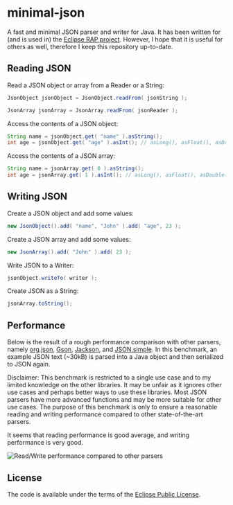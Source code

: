 minimal-json
============

A fast and minimal JSON parser and writer for Java.
It has been written for (and is used in) the [Eclipse RAP project](http://eclipse.org/rap).
However, I hope that it is useful for others as well, therefore I keep this repository up-to-date.

Reading JSON
------------

Read a JSON object or array from a Reader or a String:
```java
JsonObject jsonObject = JsonObject.readFrom( jsonString );
```
```java
JsonArray jsonArray = JsonArray.readFrom( jsonReader );
```

Access the contents of a JSON object:

```java
String name = jsonObject.get( "name" ).asString();
int age = jsonObject.get( "age" ).asInt(); // asLong(), asFloat(), asDouble(), ...
```

Access the contents of a JSON array:

```java
String name = jsonArray.get( 0 ).asString();
int age = jsonArray.get( 1 ).asInt(); // asLong(), asFloat(), asDouble(), ...
```

Writing JSON
------------

Create a JSON object and add some values:

```java
new JsonObject().add( "name", "John" ).add( "age", 23 );
```

Create a JSON array and add some values:

```java
new JsonArray().add( "John" ).add( 23 );
```

Write JSON to a Writer:

```java
jsonObject.writeTo( writer );
```

Create JSON as a String:

```java
jsonArray.toString();
```

Performance
-----------

Below is the result of a rough performance comparison with other parsers, namely
[org.json](http://www.json.org/java/index.html),
[Gson](http://code.google.com/p/google-gson/),
[Jackson](http://wiki.fasterxml.com/JacksonHome), and
[JSON.simple](1.1.1).
In this benchmark, an example JSON text (~30kB) is parsed into a Java object and then serialized to JSON again.

Disclaimer: This benchmark is restricted to a single use case and to my limited knowledge on the other libraries.
It may be unfair as it ignores other use cases and perhaps better ways to use these libraries.
Most JSON parsers have more advanced functions and may be more suitable for other use cases.
The purpose of this benchmark is only to ensure a reasonable reading and writing performance compared to other state-of-the-art parsers.

It seems that reading performance is good average, and writing performance is very good.

![Read/Write performance compared to other parsers](https://raw.github.com/ralfstx/minimal-json/master/tests/com.eclipsesource.json.performancetest/performance.png "Read/Write performance compared to other parsers")

License
-------

The code is available under the terms of the [Eclipse Public License](http://www.eclipse.org/legal/epl-v10.html).

